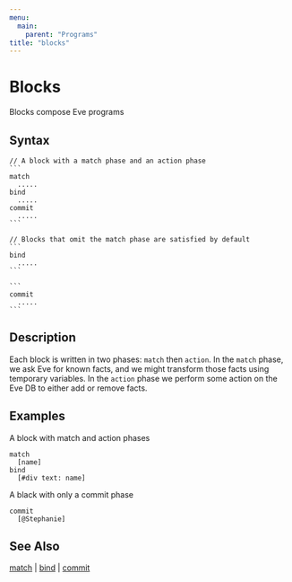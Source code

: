 ```yaml
---
menu:
  main:
    parent: "Programs"
title: "blocks"
---
```


# Blocks

Blocks compose Eve programs

## Syntax

~~~eve
// A block with a match phase and an action phase
```
match
  .....
bind
  .....
commit
  .....
```

// Blocks that omit the match phase are satisfied by default
```
bind
  .....
```

```
commit
  .....
```
~~~

## Description

Each block is written in two phases: `match` then `action`. In the `match` phase, we ask Eve for known facts, and we might transform those facts using temporary variables. In the `action` phase we perform some action on the Eve DB to either add or remove facts.

## Examples

A block with match and action phases

```eve
match
  [name]
bind
  [#div text: name]
```

A black with only a commit phase

```eve
commit
  [@Stephanie]
```

## See Also

[match](../match) | [bind](../bind) | [commit](../commit)
